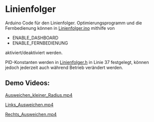 # Linienfolger

Arduino Code für den Linienfolger.
Optimierungsprogramm und die Fernbedienung können in [Linienfolger.ino](Linienfolger.ino) mithilfe von

- ENABLE_DASHBOARD
- ENABLE_FERNBEDIENUNG

aktiviert/deaktiviert werden.


PID-Konstanten werden in [Linienfolger.h](Linienfolger.h) in Linie 37 festgelegt, können jedoch jederzeit auch während Betrieb verändert werden.


## Demo Videos:
[Ausweichen_kleiner_Radius.mp4](Ausweichen_kleiner_Radius.mp4)

[Links_Ausweichen.mp4](Links_Ausweichen.mp4)

[Rechts_Ausweichen.mp4](Rechts_Ausweichen.mp4)